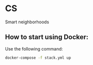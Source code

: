 # CS
Smart neighborhoods

## How to start using Docker:
Use the following command:

```zsh
docker-compose -f stack.yml up
```

